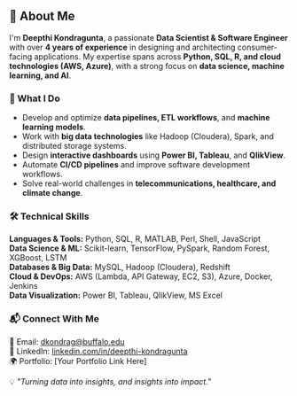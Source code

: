 ## 👋 About Me  

I'm **Deepthi Kondragunta**, a passionate **Data Scientist & Software Engineer** with over **4 years of experience** in designing and architecting consumer-facing applications. My expertise spans across **Python, SQL, R, and cloud technologies (AWS, Azure)**, with a strong focus on **data science, machine learning, and AI**.  

### 🚀 What I Do  
- Develop and optimize **data pipelines, ETL workflows**, and **machine learning models**.  
- Work with **big data technologies** like Hadoop (Cloudera), Spark, and distributed storage systems.  
- Design **interactive dashboards** using **Power BI, Tableau**, and **QlikView**.  
- Automate **CI/CD pipelines** and improve software development workflows.  
- Solve real-world challenges in **telecommunications, healthcare, and climate change**.  

### 🛠️ Technical Skills  
**Languages & Tools:** Python, SQL, R, MATLAB, Perl, Shell, JavaScript  
**Data Science & ML:** Scikit-learn, TensorFlow, PySpark, Random Forest, XGBoost, LSTM  
**Databases & Big Data:** MySQL, Hadoop (Cloudera), Redshift  
**Cloud & DevOps:** AWS (Lambda, API Gateway, EC2, S3), Azure, Docker, Jenkins  
**Data Visualization:** Power BI, Tableau, QlikView, MS Excel  

### 📬 Connect With Me  
📧 Email: [dkondrag@buffalo.edu](mailto:dkondragunta@outlook.com)  
🔗 LinkedIn: [linkedin.com/in/deepthi-kondragunta](https://www.linkedin.com/in/deepthi-kondragunta/)  
🌍 Portfolio: [Your Portfolio Link Here]  

💡 _"Turning data into insights, and insights into impact."_  

